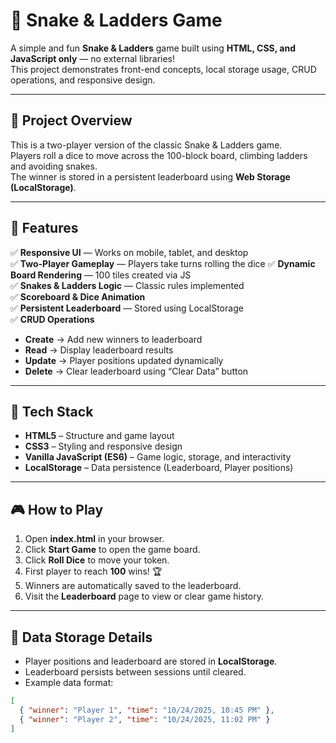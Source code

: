 # 🐍 Snake & Ladders Game

A simple and fun **Snake & Ladders** game built using **HTML, CSS, and JavaScript only** — no external libraries!  
This project demonstrates front-end concepts, local storage usage, CRUD operations, and responsive design.

---

## 🎯 Project Overview

This is a two-player version of the classic Snake & Ladders game.  
Players roll a dice to move across the 100-block board, climbing ladders and avoiding snakes.  
The winner is stored in a persistent leaderboard using **Web Storage (LocalStorage)**.

---

## 🧩 Features

✅ **Responsive UI** — Works on mobile, tablet, and desktop  
✅ **Two-Player Gameplay** — Players take turns rolling the dice
✅ **Dynamic Board Rendering** — 100 tiles created via JS  
✅ **Snakes & Ladders Logic** — Classic rules implemented  
✅ **Scoreboard & Dice Animation**  
✅ **Persistent Leaderboard** — Stored using LocalStorage  
✅ **CRUD Operations**
- **Create** → Add new winners to leaderboard  
- **Read** → Display leaderboard results  
- **Update** → Player positions updated dynamically  
- **Delete** → Clear leaderboard using “Clear Data” button  

---

## 🧱 Tech Stack

- **HTML5** – Structure and game layout  
- **CSS3** – Styling and responsive design  
- **Vanilla JavaScript (ES6)** – Game logic, storage, and interactivity  
- **LocalStorage** – Data persistence (Leaderboard, Player positions)

---

## 🎮 How to Play

1. Open **index.html** in your browser.  
2. Click **Start Game** to open the game board.  
3. Click **Roll Dice** to move your token.  
4. First player to reach **100** wins! 🏆  
5. Winners are automatically saved to the leaderboard.  
6. Visit the **Leaderboard** page to view or clear game history.

---

## 🧠 Data Storage Details

- Player positions and leaderboard are stored in **LocalStorage**.
- Leaderboard persists between sessions until cleared.
- Example data format:

```json
[
  { "winner": "Player 1", "time": "10/24/2025, 10:45 PM" },
  { "winner": "Player 2", "time": "10/24/2025, 11:02 PM" }
]

